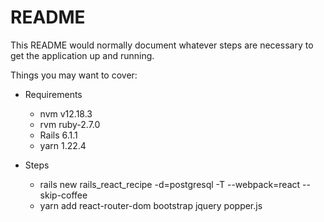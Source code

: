 # README

This README would normally document whatever steps are necessary to get the
application up and running.

Things you may want to cover:

* Requirements
  * nvm v12.18.3
  * rvm ruby-2.7.0
  * Rails 6.1.1
  * yarn 1.22.4

* Steps
  * rails new rails_react_recipe -d=postgresql -T --webpack=react --skip-coffee
  * yarn add react-router-dom bootstrap jquery popper.js
  